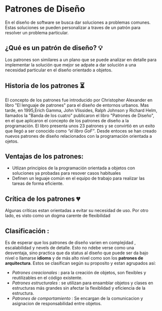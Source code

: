 # Patrones de Diseño
En el diseño de software se busca dar soluciones a problemas comunes. Estas soluciones se pueden personalizar a traves de un patrón para resolver un problema particular.

## ¿Qué es un patrón de diseño? :bulb:
Los patrones son similares a un plano que se puede analizar en detalle para implementar la solución que mejor se adpate a dar solución a una necesidad particular en el diseño orientado a objetos.

## Historia de los patrones :hourglass_flowing_sand:
El concepto de los patrones fue introducido por Christopher Alexander en libro "El lenguaje de patrones" para el diseño de entornos urbanos. Mas tarde, en 1995,Erich Gamma, John Vlissides, Ralph Johnson y Richard Helm, llamados la "Banda de los cuatro" publicaron el libro "Patrones de Diseño", en el que aplicaron el concepto de los patrones de diseño a la programación. El libro presenta unos 23 patrones y se convirtió en un exito que llegó a ser conocido como  *“el libro GoF”*. Desde entoces se han creado nuevos patrones de diseño relacionados con la programación orientada a ojetos.

## Ventajas de los patrones:
- Utlizan principios de la programación orientada a objetos con soluciones ya probadas para resover casos habituales
- Definen un leguaje común en el equipo de trabajo para realizar las tareas de forma eficiente.

## Crítica de los patrones :broken_heart:

Algunas críticas estan orientadas a evitar su necesidad de uso. Por otro lado, es visto como un dogma carente de flexibilidad 

## Clasificación :
Es de esperar que los patrones de diseño varien en complejidad , escalabilidad y nevels de detalle. Esto no ndebe verse como una desventaja, sino practica que da status al diseño que puede ser da bajo nivel o llamarse **idioms** y de más alto nivel como son los **patrones de arquitectura**. Estos se clasifican según su proposito y estan agrupados así:

- *Patrones creacionales* : para la creación de objetos, son flexibles y reutilizables en el código existente.
- *Patrones estructurales* : se utilizan para ensamblar objetos y clases en estructuras más grandes sin afectar la flexiblidad y eficiencia de la estructura.
- *Patrones de comportamiento* : Se encargan de la comunicacion y asignacion de responsabilidad entre objetos.
